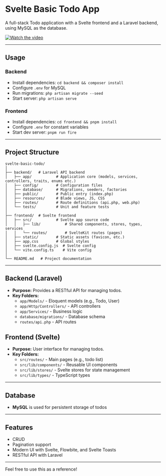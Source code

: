 # Svelte Basic Todo App

A full-stack Todo application with a Svelte frontend and a Laravel backend, using MySQL as the database.

[![Watch the video](https://img.youtube.com/vi/wdRq4HOY2vA/0.jpg)](https://youtu.be/wdRq4HOY2vA)

---

## Usage

### Backend

- Install dependencies: `cd backend && composer install`
- Configure `.env` for MySQL
- Run migrations: `php artisan migrate --seed`
- Start server: `php artisan serve`

### Frontend

- Install dependencies: `cd frontend && pnpm install`
- Configure `.env` for constant variables
- Start dev server: `pnpm run fire`

---

## Project Structure

```
svelte-basic-todo/
│
├── backend/   # Laravel API backend
│   ├── app/           # Application core (models, services, controllers, traits, enums etc.)
│   ├── config/        # Configuration files
│   ├── database/      # Migrations, seeders, factories
│   ├── public/        # Public entry (index.php)
│   ├── resources/     # Blade views, JS, CSS
│   ├── routes/        # Route definitions (api.php, web.php)
│   └── tests/         # Unit and feature tests
│
├── frontend/  # Svelte frontend
│   ├── src/           # Svelte app source code
│   │   ├── lib/           # Shared components, stores, types, services
│   │   └── routes/        # SvelteKit routes (pages)
│   ├── static/        # Static assets (favicon, etc.)
│   ├── app.css        # Global styles
│   ├── svelte.config.js  # Svelte config
│   └── vite.config.ts    # Vite config
│
└── README.md   # Project documentation
```

---

## Backend (Laravel)

- **Purpose:** Provides a RESTful API for managing todos.
- **Key Folders:**
  - `app/Models/` - Eloquent models (e.g., Todo, User)
  - `app/Http/Controllers/` - API controllers
  - `app/Services/` - Business logic
  - `database/migrations/` - Database schema
  - `routes/api.php` - API routes

## Frontend (Svelte)

- **Purpose:** User interface for managing todos.
- **Key Folders:**
  - `src/routes/` - Main pages (e.g., todo list)
  - `src/lib/components/` - Reusable UI components
  - `src/lib/stores/` - Svelte stores for state management
  - `src/lib/types/` - TypeScript types

---

## Database

- **MySQL** is used for persistent storage of todos

---

## Features

- CRUD
- Pagination support
- Modern UI with Svelte, Flowbite, and Svelte Toasts
- RESTful API with Laravel

---

Feel free to use this as a reference!
